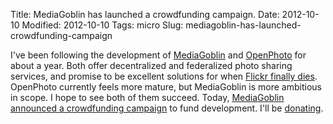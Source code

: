Title: MediaGoblin has launched a crowdfunding campaign.
Date: 2012-10-10
Modified: 2012-10-10
Tags: micro
Slug: mediagoblin-has-launched-crowdfunding-campaign

I've been following the development of [MediaGoblin](http://mediagoblin.org/) and [OpenPhoto](http://theopenphotoproject.org/) for about a year. Both offer decentralized and federalized photo sharing services, and promise to be excellent solutions for when [Flickr finally dies](http://gizmodo.com/5910223/how-yahoo-killed-flickr-and-lost-the-internet). OpenPhoto currently feels more mature, but MediaGoblin is more ambitious in scope. I hope to see both of them succeed. Today, [MediaGoblin announced a crowdfunding campaign](http://mediagoblin.org/news/crowdfunding-campaign-launches.html) to fund development. I'll be [donating](http://mediagoblin.org/pages/campaign.html).
